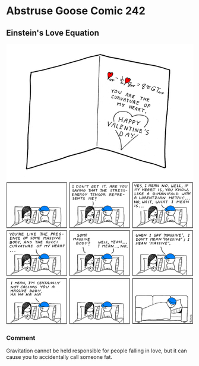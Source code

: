 # Abstruse Goose Comic 242
## Einstein's Love Equation

![image](comics/homemade_valentines_card.png)
### Comment
Gravitation cannot be held responsible for people falling in love, but it can cause you to accidentally call someone fat.
